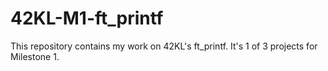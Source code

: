 # 42KL-M1-ft_printf
This repository contains my work on 42KL's ft_printf. It's 1 of 3 projects for Milestone 1.
